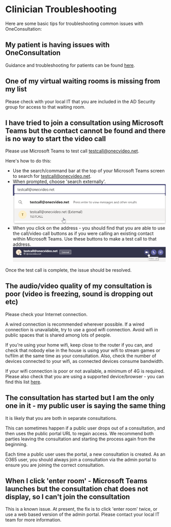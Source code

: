 # Clinician Troubleshooting

Here are some basic tips for troubleshooting common issues with OneConsultation: 

## My patient is having issues with OneConsultation 

Guidance and troubleshooting for patients can be found [here](public-troubleshooting.md).

## One of my virtual waiting rooms is missing from my list

Please check with your local IT that you are included in the AD Security group for access to that waiting room. 


## I have tried to join a consultation using Microsoft Teams but the contact cannot be found and there is no way to start the video call

Please use Microsoft Teams to test call testcall@onecvideo.net. 

Here's how to do this:
* Use the search/command bar at the top of your Microsoft Teams screen to search for testcall@onecvideo.net.  
* When prompted, choose 'search externally'. ![test call](images/test-call.png)
* When you click on the address - you should find that you are able to use the call/video call buttons as if you were calling an existing contact within Microsoft Teams. Use these buttons to make a test call to that address. ![video call](images/video-call.png)

Once the test call is complete, the issue should be resolved. 

## The audio/video quality of my consultation is poor (video is freezing, sound is dropping out etc)

Please check your Internet connection. 

A wired connection is recommended wherever possible. If a wired connection is unavailable, try to use a good wifi connection. Avoid wifi in public spaces that is shared among lots of people. 

If you're using your home wifi, keep close to the router if you can, and check that nobody else in the house is using your  wifi to stream games or tv/film at the same time as your consultation. Also, check the number of devices connected to your wifi, as connected devices consume bandwidth. 

If your wifi connection is poor or not available, a minimum of 4G is required. 
Please also check that you are using a supported device/browser - you can find this list [here](browsers.md).

## The consultation has started but I am the only one in it - my public user is saying the same thing

It is likely that you are both in separate consultations. 

This can sometimes happen if a public user drops out of a consultation, and then uses the public portal URL to regain access. We recommend both parties leaving the consultation and starting the process again from the beginning.

Each time a public user uses the portal, a new consultation is created. As an O365 user, you should always join a consultation via the admin portal to ensure you are joining the correct consultation. 

## When I click 'enter room' - Microsoft Teams launches but the consultation chat does not display, so I can't join the consultation 

This is a known issue. At present, the fix is to click 'enter room' twice, or use a web based version of the admin portal. 
Please contact your local IT team for more information. 
